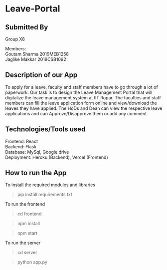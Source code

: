 # Leave-Portal


## Submitted By
Group X8

Members:<br>
Goutam Sharma          2019MEB1258<br>
Jaglike Makkar         2019CSB1092<br>


## Description of our App
To apply for a leave, faculty and staff members have to go through a lot of paperwork. Our task is to design the Leave Management Portal that will digitalize the leave management system at IIT Ropar. 
The faculties and staff members can fill the leave application form online and view/download the leaves they have applied. The HoDs and Dean can view the respective leave applications and can Approve/Disapprove them or add any comment.



## Technologies/Tools used

Frontend: React<br>
Backend: Flask<br>
Database: MySql, Google drive<br>
Deployment: Heroku (Backend), Vercel (Frontend)<br>




## How to run the App

To install the required modules and libraries
> pip install requirements.txt 


To run the frontend
> cd frontend

> npm install

> npm start


To run the server
> cd server

> python app.py
        
